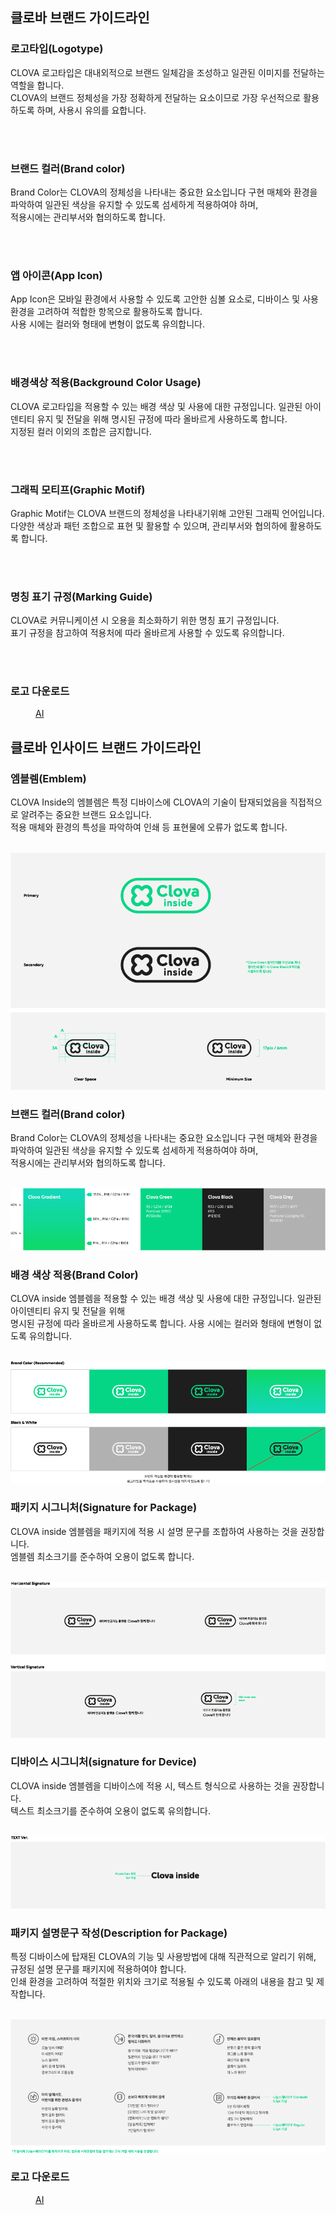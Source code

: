 <html lang="ko">
<head>
    <title>NAVER Developers - CLOVA BI 가이드</title>
</head>
<body>
<div class="con">
    <div id="tutorial1">
        <h2>클로바 브랜드 가이드라인</h2>
        <h3 class="h_sub">로고타입(Logotype)</h3>
        <p class="p_desc">CLOVA 로고타입은 대내외적으로 브랜드 일체감을 조성하고 일관된 이미지를 전달하는 역할을 합니다.<br>CLOVA의 브랜드 정체성을 가장 정확하게 전달하는 요소이므로 가장 우선적으로 활용하도록 하며, 사용시 유의를 요합니다.</p>
        <br>
        <div class="img_area">
            <img alt="" src="./images/BI/dlogotype.png">
        </div>
        <h3 class="h_sub">브랜드 컬러(Brand color)</h3>
        <p class="p_desc">Brand Color는 CLOVA의 정체성을 나타내는 중요한 요소입니다 구현 매체와 환경을 파악하여 일관된 색상을 유지할 수 있도록 섬세하게 적용하여야 하며,<br>적용시에는 관리부서와 협의하도록 합니다.</p>
        <br>
        <div class="img_area">
            <img alt="" src="./images/BI/dbrand_color.png">
        </div>
        <h3 class="h_sub">앱 아이콘(App Icon)</h3>
        <p class="p_desc">App Icon은 모바일 환경에서 사용할 수 있도록 고안한 심볼 요소로, 디바이스 및 사용 환경을 고려하여 적합한 항목으로 활용하도록 합니다.<br>사용 시에는 컬러와 형태에 변형이 없도록 유의합니다.</p>
        <br>
        <div class="img_area">
            <img alt="" src="./images/BI/dapp_icon.png">
        </div>
        <h3 class="h_sub">배경색상 적용(Background Color Usage)</h3>
        <p class="p_desc">CLOVA 로고타입을 적용할 수 있는 배경 색상 및 사용에 대한 규정입니다. 일관된 아이덴티티 유지 및 전달을 위해 명시된 규정에 따라 올바르게 사용하도록 합니다.<br>지정된 컬러 이외의 조합은 금지합니다.</p>
        <br>
        <div class="img_area">
            <img alt="" src="./images/BI/dbackground.png">
        </div>
        <h3 class="h_sub">그래픽 모티프(Graphic Motif)</h3>
        <p class="p_desc">Graphic Motif는 CLOVA 브랜드의 정체성을 나타내기위해 고안된 그래픽 언어입니다.<br>다양한 색상과 패턴 조합으로 표현 및 활용할 수 있으며, 관리부서와 협의하에 활용하도록 합니다.</p>
        <br>
        <div class="img_area">
            <img alt="" src="./images/BI/dmotif.png">
        </div>
        <h3 class="h_sub">명칭 표기 규정(Marking Guide)</h3>
        <p class="p_desc">CLOVA로 커뮤니케이션 시 오용을 최소화하기 위한 명칭 표기 규정입니다.<br>표기 규정을 참고하여 적용처에 따라 올바르게 사용할 수 있도록 유의합니다.</p>
        <br>
        <div class="img_area">
            <img alt="" src="./images/BI/dmarking.png">
        </div>
        <h3 class="h_sub">로고 다운로드</h3>
        <div class="bi_dl_list">
            <dl class="poweredby">
                <dd>
                    <a class="btn_n" href="https://developers.naver.com/inc/devcenter/downloads/Clova_Brand_Guidelines_Summary_170912_outline.ai"><i class="xi-download"></i>AI</a>
                </dd>
            </dl>
        </div>
    </div>
    <div id="tutorial2">
        <h2>클로바 인사이드 브랜드 가이드라인</h2>
        <h3 class="h_sub">엠블렘(Emblem)</h3>
        <p class="p_desc">CLOVA Inside의 엠블렘은 특정 디바이스에 CLOVA의 기술이 탑재되었음을 직접적으로 알려주는 중요한 브랜드 요소입니다.<br>적용 매체와 환경의 특성을 파악하여 인쇄 등 표현물에 오류가 없도록 합니다.</p>
        <br>
        <div class="img_area">
            <img alt="" src="./images/Clovainside/emblem.png">
        </div>
        <h3 class="h_sub">브랜드 컬러(Brand color)</h3>
        <p class="p_desc">Brand Color는 CLOVA의 정체성을 나타내는 중요한 요소입니다 구현 매체와 환경을 파악하여 일관된 색상을 유지할 수 있도록 섬세하게 적용하여야 하며,<br>적용시에는 관리부서와 협의하도록 합니다.</p>
        <br>
        <div class="img_area">
            <img alt="" src="./images/Clovainside/brand_color.png">
        </div>
        <h3 class="h_sub">배경 색상 적용(Brand Color)</h3>
        <p class="p_desc">CLOVA inside 엠블렘을 적용할 수 있는 배경 색상 및 사용에 대한 규정입니다. 일관된 아이덴티티 유지 및 전달을 위해<br>명시된 규정에 따라 올바르게 사용하도록 합니다. 사용 시에는 컬러와 형태에 변형이 없도록 유의합니다.</p>
        <br>
        <div class="img_area">
            <img alt="" src="./images/Clovainside/background.png">
        </div>
        <h3 class="h_sub">패키지 시그니처(Signature for Package)</h3>
        <p class="p_desc">CLOVA inside 엠블렘을 패키지에 적용 시 설명 문구를 조합하여 사용하는 것을 권장합니다.<br>엠블렘 최소크기를 준수하여 오용이 없도록 합니다.</p>
        <br>
        <div class="img_area">
            <img alt="" src="./images/Clovainside/signature_package.png">
        </div>
        <h3 class="h_sub">디바이스 시그니처(signature for Device)</h3>
        <p class="p_desc">CLOVA inside 엠블렘을 디바이스에 적용 시, 텍스트 형식으로 사용하는 것을 권장합니다.<br>텍스트 최소크기를 준수하여 오용이 없도록 유의합니다.</p>
        <br>
        <div class="img_area">
            <img alt="" src="./images/Clovainside/signature_device.png">
        </div>
        <h3 class="h_sub">패키지 설명문구 작성(Description for Package)</h3>
        <p class="p_desc">특정 디바이스에 탑재된 CLOVA의 기능 및 사용방법에 대해 직관적으로 알리기 위해, 규정된 설명 문구를 패키지에 적용하여야 합니다.<br>인쇄 환경을 고려하여 적절한 위치와 크기로 적용될 수 있도록 아래의 내용을 참고 및 제작합니다.</p>
        <br>
        <div class="img_area">
            <img alt="" src="./images/Clovainside/package_desc.png">
        </div>
        <h3 class="h_sub">로고 다운로드</h3>
        <div class="bi_dl_list">
            <dl class="poweredby">
                <dd>
                    <a class="btn_n" href="https://developers.naver.com/inc/devcenter/downloads/Clova_inside_Brand_Guidelines_Summary_170912_outline.ai"><i class="xi-download"></i>AI</a>
                </dd>
            </dl>
        </div>
    </div>
    </div>
</div>
</body>
</html>

